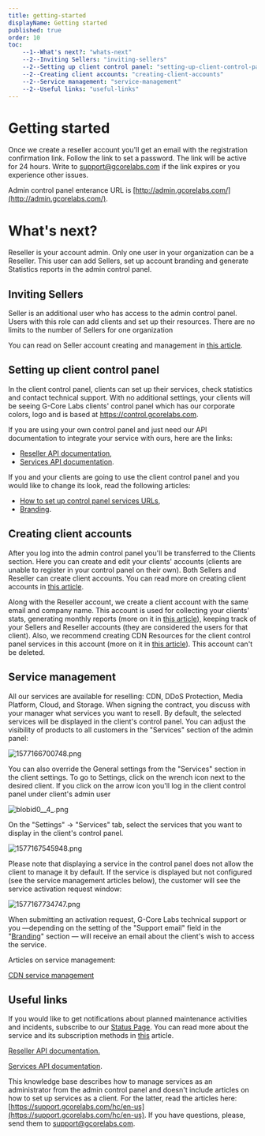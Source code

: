 ```yaml
---
title: getting-started
displayName: Getting started
published: true
order: 10
toc:
    --1--What's next?: "whats-next"
    --2--Inviting Sellers: "inviting-sellers"
    --2--Setting up client control panel: "setting-up-client-control-panel"
    --2--Creating client accounts: "creating-client-accounts"
    --2--Service management: "service-management"
    --2--Useful links: "useful-links"
---
```


# Getting started

Once we create a reseller account you'll get an email with the registration confirmation link. Follow the link to set a password. The link will be active for 24 hours. Write to [support@gcorelabs.com](mailto:support@gcorelabs.com) if the link expires or you experience other issues. 

Admin control panel enterance URL is [http://admin.gcorelabs.com/](http://admin.gcorelabs.com/).

What's next?
============

Reseller is your account admin. Only one user in your organization can be a Reseller. This user can add Sellers, set up account branding and generate Statistics reports in the admin control panel.

Inviting Sellers
----------------

Seller is an additional user who has access to the admin control panel. Users with this role can add clients and set up their resources. There are no limits to the number of Sellers for one organization

You can read on Seller account creating and management in [this article](https://reseller.gcorelabs.com/hc/en-us/articles/115005733525).

Setting up client control panel
-------------------------------

In the client control panel, clients can set up their services, check statistics and contact technical support. With no additional settings, your clients will be seeing G-Core Labs clients' control panel which has our corporate colors, logo and is based at https://control.gcorelabs.com.

If you are using your own control panel and just need our API documentation to integrate your service with ours, here are the links:

*   [Reseller API documentation](https://reseller.gcorelabs.com/hc/en-us/articles/115005838145),
*   [Services API documentation](https://docs.gcorelabs.com/cdn/).

If you and your clients are going to use the client control panel and you would like to change its look, read the following articles:

*   [How to set up control panel services URLs](https://reseller.gcorelabs.com/hc/en-us/articles/360002574458),
*   [Branding](https://reseller.gcorelabs.com/hc/en-us/articles/115005733445).

Creating client accounts
------------------------

After you log into the admin control panel you'll be transferred to the Clients section. Here you can create and edit your clients' accounts (clients are unable to register in your control panel on their own). Both Sellers and Reseller can create client accounts. You can read more on creating client accounts in [this article](https://reseller.gcorelabs.com/hc/en-us/articles/115005733585).

Along with the Reseller account, we create a client account with the same email and company name. This account is used for collecting your clients' stats, generating monthly reports (more on it in [this article](https://reseller.gcorelabs.com/hc/en-us/articles/360000193485)), keeping track of your Sellers and Reseller accounts (they are considered the users for that client). Also, we recommend creating CDN Resources for the client control panel services in this account (more on it in [this article](https://reseller.gcorelabs.com/hc/en-us/articles/360002574458)). This account can't be deleted.

Service management
------------------

All our services are available for reselling: CDN, DDoS Protection, Media Platform, Cloud, and Storage. When signing the contract, you discuss with your manager what services you want to resell. By default, the selected services will be displayed in the client's control panel. You can adjust the visibility of products to all customers in the "Services" section of the admin panel:

<img src="https://reseller.support.gcore.com/hc/article_attachments/360005468117/1577166700748.png" alt="1577166700748.png">

You can also override the General settings from the "Services" section in the client settings. To go to Settings, click on the wrench icon next to the desired client. If you click on the arrow icon you'll log in the client control panel under client's admin user

<img src="https://reseller.support.gcore.com/hc/article_attachments/360005261678/blobid0__4_.png" alt="blobid0__4_.png">

On the "Settings" -> "Services" tab, select the services that you want to display in the client's control panel.

<img src="https://reseller.support.gcore.com/hc/article_attachments/360005554498/1577167545948.png" alt="1577167545948.png">

Please note that displaying a service in the control panel does not allow the client to manage it by default. If the service is displayed but not configured (see the service management articles below), the customer will see the service activation request window:

<img src="https://reseller.support.gcore.com/hc/article_attachments/360005468697/1577167734747.png" alt="1577167734747.png">

When submitting an activation request, G-Core Labs technical support or you —depending on the setting of the "Support email" field in the "[Branding](https://reseller.gcorelabs.com/hc/ru/articles/115005733445)" section — will receive an email about the client's wish to access the service.

Articles on service management:

[CDN service management](https://reseller.gcorelabs.com/hc/en-us/articles/360002555578)

Useful links
------------

If you would like to get notifications about planned maintenance activities and incidents, subscribe to our [Status Page](https://status.gcorelabs.com/#cdn). You can read more about the service and its subscription methods in [this](https://support.gcorelabs.com/hc/en-us/articles/360002467098-Status-Page) article.

[Reseller API documentation.](https://reseller.gcorelabs.com/hc/en-us/articles/115005838145)

[Services API documentation](https://docs.gcorelabs.com/cdn/).

This knowledge base describes how to manage services as an administrator from the admin control panel and doesn't include articles on how to set up services as a client. For the latter, read the articles here: [https://support.gcorelabs.com/hc/en-us](https://support.gcorelabs.com/hc/en-us). If you have questions, please, send them to [support@gcorelabs.com](mailto:support@gcorelabs.com).